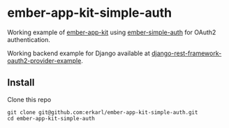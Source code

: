 ember-app-kit-simple-auth
===================
Working example of [ember-app-kit](https://github.com/stefanpenner/ember-app-kit) using [ember-simple-auth](https://github.com/simplabs/ember-simple-auth) for OAuth2 authentication.

Working backend example for Django available at [django-rest-framework-oauth2-provider-example](https://github.com/erkarl/django-rest-framework-oauth2-provider-example).

## Install 
Clone this repo
```console
git clone git@github.com:erkarl/ember-app-kit-simple-auth.git
cd ember-app-kit-simple-auth 
```
